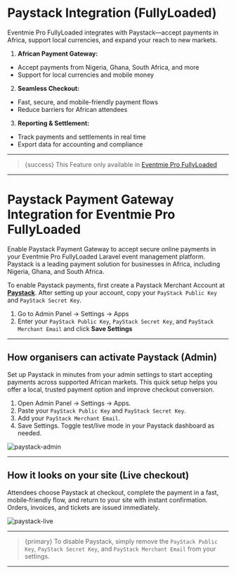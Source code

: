 <!--
Meta Description: Learn how to enable and configure Paystack Payment Gateway in Eventmie Pro FullyLoaded. Step-by-step guide for secure online payments, merchant account setup, and seamless integration for African businesses in your Laravel event management platform.
Meta Keywords: Paystack, payment gateway, Eventmie Pro FullyLoaded, Laravel Paystack integration, secure payments, merchant account, Africa, Nigeria, online payments, event management, Classiebit
-->

# Paystack Integration (FullyLoaded)

Eventmie Pro FullyLoaded integrates with Paystack—accept payments in Africa, support local currencies, and expand your reach to new markets.


1. **African Payment Gateway:**
  - Accept payments from Nigeria, Ghana, South Africa, and more
  - Support for local currencies and mobile money
2. **Seamless Checkout:**
  - Fast, secure, and mobile-friendly payment flows
  - Reduce barriers for African attendees
3. **Reporting & Settlement:**
  - Track payments and settlements in real time
  - Export data for accounting and compliance

---

>{success} This Feature only available in [Eventmie Pro FullyLoaded](https://classiebit.com/eventmie-pro-fullyloaded)

---


# Paystack Payment Gateway Integration for Eventmie Pro FullyLoaded

Enable Paystack Payment Gateway to accept secure online payments in your Eventmie Pro FullyLoaded Laravel event management platform. Paystack is a leading payment solution for businesses in Africa, including Nigeria, Ghana, and South Africa.

To enable Paystack payments, first create a Paystack Merchant Account at **[Paystack](https://paystack.com/)**. After setting up your account, copy your `PayStack Public Key` and `PayStack Secret Key`.

1. Go to Admin Panel -> Settings -> Apps
2. Enter your `PayStack Public Key`, `PayStack Secret Key`, and `PayStack Merchant Email` and click **Save Settings**

---

## How organisers can activate Paystack (Admin)
Set up Paystack in minutes from your admin settings to start accepting payments across supported African markets. This quick setup helps you offer a local, trusted payment option and improve checkout conversion.

1. Open Admin Panel → Settings → Apps.
2. Paste your `PayStack Public Key` and `PayStack Secret Key`.
3. Add your `PayStack Merchant Email`.
4. Save Settings. Toggle test/live mode in your Paystack dashboard as needed.

![paystack-admin](/images/v3/Paystack-Payment-Gateway-Image-2.webp "paystack-admin")

---

## How it looks on your site (Live checkout)
Attendees choose Paystack at checkout, complete the payment in a fast, mobile‑friendly flow, and return to your site with instant confirmation. Orders, invoices, and tickets are issued immediately.

![paystack-live](/images/v3/Paystack-Payment-Gateway-Image.webp "paystack-live")

---

>{primary} To disable Paystack, simply remove the `PayStack Public Key`, `PayStack Secret Key`, and `PayStack Merchant Email` from your settings.

---